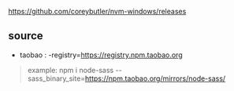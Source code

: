 https://github.com/coreybutler/nvm-windows/releases

## source

* taobao :  -registry=https://registry.npm.taobao.org

> example: npm i node-sass --sass_binary_site=https://npm.taobao.org/mirrors/node-sass/
